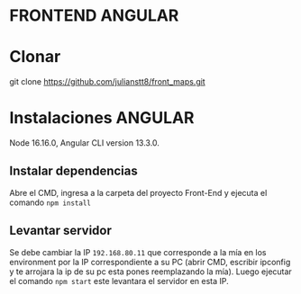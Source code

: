 # FRONTEND ANGULAR

# Clonar

git clone https://github.com/julianstt8/front_maps.git

# Instalaciones ANGULAR

Node 16.16.0,
Angular CLI version 13.3.0.

## Instalar dependencias

Abre el CMD, ingresa a la carpeta del proyecto Front-End y ejecuta el comando `npm install`

## Levantar servidor

Se debe cambiar la IP `192.168.80.11` que corresponde a la mía en los environment por la IP correspondiente a su PC (abrir CMD, escribir ipconfig y te arrojara la ip de su pc esta pones reemplazando la mía).
Luego ejecutar el comando `npm start` este levantara el servidor en esta IP.
